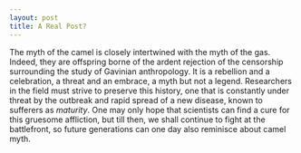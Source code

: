 ```yaml
---
layout: post
title: A Real Post?
---
```


The myth of the camel is closely intertwined with the myth of the gas. Indeed, they are offspring borne of the ardent rejection of the censorship surrounding the study of Gavinian anthropology. It is a rebellion and a celebration, a threat and an embrace, a myth but not a legend. Researchers in the field must strive to preserve this history, one that is constantly under threat by the outbreak and rapid spread of a new disease, known to sufferers as *maturity*. One may only hope that scientists can find a cure for this gruesome affliction, but till then, we shall continue to fight at the battlefront, so future generations can one day also reminisce about camel myth.
